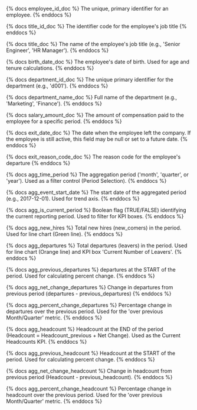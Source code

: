 {% docs employee_id_doc %}
The unique, primary identifier for an employee.
{% enddocs %}

{% docs title_id_doc %}
The identifier code for the employee's job title
{% enddocs %}

{% docs title_doc %}
The name of the employee's job title (e.g., 'Senior Engineer', 'HR Manager').
{% enddocs %}

{% docs birth_date_doc %}
The employee's date of birth. Used for age and tenure calculations.
{% enddocs %}

{% docs department_id_doc %}
The unique primary identifier for the department (e.g., 'd001').
{% enddocs %}

{% docs department_name_doc %}
Full name of the department (e.g., 'Marketing', 'Finance').
{% enddocs %}

{% docs salary_amount_doc %}
The amount of compensation paid to the employee for a specific period.
{% enddocs %}

{% docs exit_date_doc %}
The date when the employee left the company. If the employee is still active, this field may be null or set to a future date.
{% enddocs %}

{% docs exit_reason_code_doc %}
The reason code for the employee's departure
{% enddocs %}

{% docs agg_time_period %}
The aggregation period ('month', 'quarter', or 'year'). Used as a filter control (Period Selection).
{% enddocs %}

{% docs agg_event_start_date %}
The start date of the aggregated period (e.g., 2017-12-01). Used for trend axis.
{% enddocs %}

{% docs agg_is_current_period %}
Boolean flag (TRUE/FALSE) identifying the current reporting period. Used to filter for KPI boxes.
{% enddocs %}

{% docs agg_new_hires %}
Total new hires (new_comers) in the period. Used for line chart (Green line).
{% enddocs %}

{% docs agg_departures %}
Total departures (leavers) in the period. Used for line chart (Orange line) and KPI box 'Current Number of Leavers'.
{% enddocs %}

{% docs agg_previous_departures %}
departures at the START of the period. Used for calculating percent change.
{% enddocs %}

{% docs agg_net_change_departures %}
Change in departures from previous period (departures - previous_departures)
{% enddocs %}

{% docs agg_percent_change_departures %}
Percentage change in departures over the previous period. Used for the 'over previous Month/Quarter' metric.
{% enddocs %}

{% docs agg_headcount %}
Headcount at the END of the period (Headcount = Headcount_previous + Net Change). Used as the Current Headcounts KPI.
{% enddocs %}

{% docs agg_previous_headcount %}
Headcount at the START of the period. Used for calculating percent change.
{% enddocs %}

{% docs agg_net_change_headcount %}
Change in headcount from previous period (Headcount - previous_headcount).
{% enddocs %}

{% docs agg_percent_change_headcount %}
Percentage change in headcount over the previous period. Used for the 'over previous Month/Quarter' metric.
{% enddocs %}